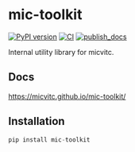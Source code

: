 # mic-toolkit

[![PyPI version](https://badge.fury.io/py/mic-toolkit.svg)](https://badge.fury.io/py/mic-toolkit)
[![CI](https://github.com/micvitc/mic-toolkit/actions/workflows/ci.yaml/badge.svg)](https://github.com/micvitc/mic-toolkit/actions/workflows/ci.yaml)
[![publish_docs](https://github.com/micvitc/mic-toolkit/actions/workflows/publish_docs.yaml/badge.svg)](https://github.com/micvitc/mic-toolkit/actions/workflows/publish_docs.yaml)

Internal utility library for micvitc.

## Docs

https://micvitc.github.io/mic-toolkit/

## Installation

``` py
pip install mic-toolkit
```